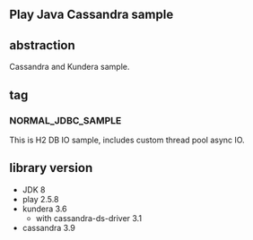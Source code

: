 Play Java Cassandra sample
-----------------------------------

## abstraction

Cassandra and Kundera sample.

## tag

### NORMAL_JDBC_SAMPLE  

This is H2 DB IO sample, includes custom thread pool async IO.

## library version

+ JDK 8
+ play 2.5.8
+ kundera 3.6
    + with cassandra-ds-driver 3.1
+ cassandra 3.9
